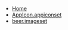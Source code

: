 <!-- docs/_sidebar.md -->
- [Home](/)
- [AppIcon.appiconset](Tutorials/SwiftUICombineMVVM/SwiftUICombineMVVM/Assets.xcassets/AppIcon.appiconset/)
- [beer.imageset](Tutorials/SwiftUICombineMVVM/SwiftUICombineMVVM/Assets.xcassets/beer.imageset/)